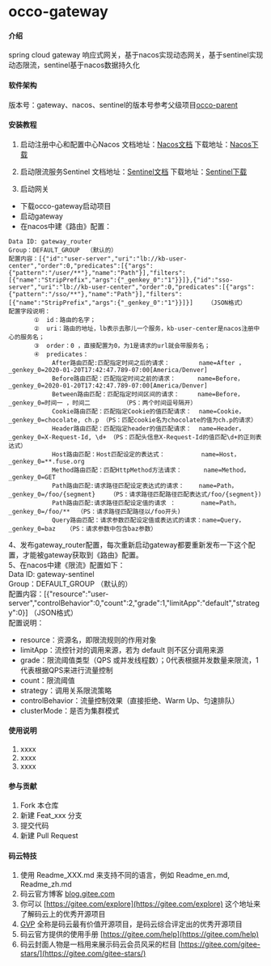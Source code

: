 # occo-gateway

#### 介绍
spring cloud gateway 响应式网关，基于nacos实现动态网关，基于sentinel实现动态限流，sentinel基于nacos数据持久化

#### 软件架构
版本号：gateway、nacos、sentinel的版本号参考父级项目[occo-parent](http://https://gitee.com/occo/occo-parent)

#### 安装教程

1.  启动注册中心和配置中心Nacos
    文档地址：[Nacos文档](https://nacos.io/zh-cn/docs/what-is-nacos.html)
    下载地址：[Nacos下载](https://github.com/alibaba/nacos/releases)

2.  启动限流服务Sentinel
    文档地址：[Sentinel文档](https://github.com/alibaba/spring-cloud-alibaba/wiki/Sentinel)
    下载地址：[Sentinel下载](https://github.com/alibaba/Sentinel/releases)

3.  启动网关

- 下载occo-gateway启动项目
- 启动gateway
- 在nacos中建《路由》配置：

```
Data ID: gateway_router
Group：DEFAULT_GROUP  （默认的）
配置内容：[{"id":"user-server","uri":"lb://kb-user-center","order":0,"predicates":[{"args":{"pattern":"/user/**"},"name":"Path"}],"filters":[{"name":"StripPrefix","args":{"_genkey_0":"1"}}]},{"id":"sso-server","uri":"lb://kb-user-center","order":0,"predicates":[{"args":{"pattern":"/sso/**"},"name":"Path"}],"filters":[{"name":"StripPrefix","args":{"_genkey_0":"1"}}]}]    （JSON格式）
配置字段说明：       
       ①  id：路由的名字；
       ②  uri：路由的地址，lb表示去那儿一个服务，kb-user-center是nacos注册中心的服务名；
       ③  order：0 ，直接配置为0，为1是请求的url就会带服务名；
       ④  predicates：
            After路由匹配:匹配指定时间之后的请求：        name=After ，_genkey_0=2020-01-20T17:42:47.789-07:00[America/Denver]
            Before路由匹配：匹配指定时间之前的请求：      name=Before，_genkey_0=2020-01-20T17:42:47.789-07:00[America/Denver] 
            Between路由匹配：匹配指定时间区间的请求：     name=Before，_genkey_0=时间一 ，时间二         （PS：两个时间逗号隔开）
            Cookie路由匹配：匹配指定Cookie的值匹配请求：  name=Cookie， _genkey_0=chocolate, ch.p （PS：匹配cookie名为chocolate的值为ch.p的请求）
            Header路由匹配：匹配指定header的值匹配请求：  name=Header， _genkey_0=X-Request-Id, \d+ （PS：匹配头信息X-Request-Id的值匹配\d+的正则表达式）
            Host路由匹配：Host匹配设定的表达式：          name=Host， _genkey_0=**.fuse.org 
            Method路由匹配：匹配HttpMethod方法请求：      name=Method， _genkey_0=GET
            Path路由匹配:请求路径匹配设定表达式的请求：    name=Path， _genkey_0=/foo/{segment}    （PS：请求路径匹配路径匹配表达式/foo/{segment})
            Path路由匹配:请求路径匹配设定值的请求 ：       name=Path， _genkey_0=/foo/**  （PS：请求路径匹配路径以/foo开头)
            Query路由匹配：请求参数匹配设定值或表达式的请求：name=Query， _genkey_0=baz   （PS：请求参数中包含baz参数）
```
4、发布gateway_router配置，每次重新启动gateway都要重新发布一下这个配置，才能被gateway获取到《路由》配置。     
5、在nacos中建《限流》配置如下：    
Data ID: gateway-sentinel    
Group：DEFAULT_GROUP  （默认的）     
配置内容：[{"resource":"user-server","controlBehavior":0,"count":2,"grade":1,"limitApp":"default","strategy":0}]      （JSON格式）   
配置说明：
- resource：资源名，即限流规则的作用对象
- limitApp：流控针对的调用来源，若为 default 则不区分调用来源
- grade：限流阈值类型（QPS 或并发线程数）；0代表根据并发数量来限流，1代表根据QPS来进行流量控制
- count：限流阈值
- strategy：调用关系限流策略
- controlBehavior：流量控制效果（直接拒绝、Warm Up、匀速排队）
- clusterMode：是否为集群模式


#### 使用说明

1.  xxxx
2.  xxxx
3.  xxxx

#### 参与贡献

1.  Fork 本仓库
2.  新建 Feat_xxx 分支
3.  提交代码
4.  新建 Pull Request


#### 码云特技

1.  使用 Readme\_XXX.md 来支持不同的语言，例如 Readme\_en.md, Readme\_zh.md
2.  码云官方博客 [blog.gitee.com](https://blog.gitee.com)
3.  你可以 [https://gitee.com/explore](https://gitee.com/explore) 这个地址来了解码云上的优秀开源项目
4.  [GVP](https://gitee.com/gvp) 全称是码云最有价值开源项目，是码云综合评定出的优秀开源项目
5.  码云官方提供的使用手册 [https://gitee.com/help](https://gitee.com/help)
6.  码云封面人物是一档用来展示码云会员风采的栏目 [https://gitee.com/gitee-stars/](https://gitee.com/gitee-stars/)
